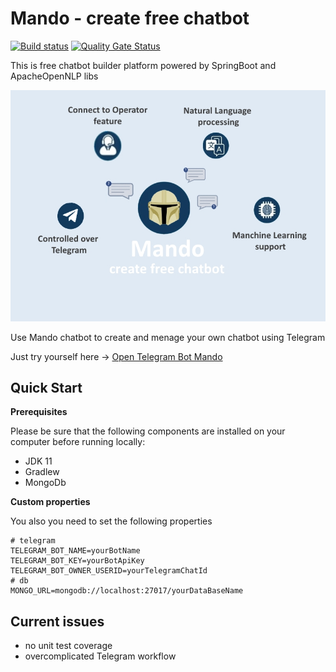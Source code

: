# Mando - create free chatbot

[![Build status](https://travis-ci.com/mykovolod/mando-chatbot.svg?branch=master)](https://travis-ci.com/mykovolod/mando-chatbot) 
[![Quality Gate Status](https://sonarcloud.io/api/project_badges/measure?project=com.mykovolod%3Amovieland&metric=alert_status)](https://sonarcloud.io/dashboard?id=com.mykovolod%3Amovieland)

This is free chatbot builder platform powered by SpringBoot and ApacheOpenNLP libs

![Bot Preview](./src/main/resources/static/bot-promo.jpg)

Use Mando chatbot to create and menage your own chatbot using Telegram

Just try yourself here -> <a href="https://t.me/create_free_chatbot">Open Telegram Bot Mando</a>

## Quick Start

**Prerequisites**

Please be sure that the following components are installed on your computer before running locally:

- JDK 11
- Gradlew
- MongoDb

**Custom properties**

You also you need to set the following properties 

~~~~
# telegram
TELEGRAM_BOT_NAME=yourBotName
TELEGRAM_BOT_KEY=yourBotApiKey
TELEGRAM_BOT_OWNER_USERID=yourTelegramChatId
# db
MONGO_URL=mongodb://localhost:27017/yourDataBaseName
~~~~

## Current issues

- no unit test coverage
- overcomplicated Telegram workflow

